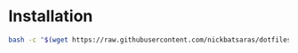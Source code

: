 # Installation
```bash
bash -c "$(wget https://raw.githubusercontent.com/nickbatsaras/dotfiles/arch/vim/install.sh -O -)"
```
